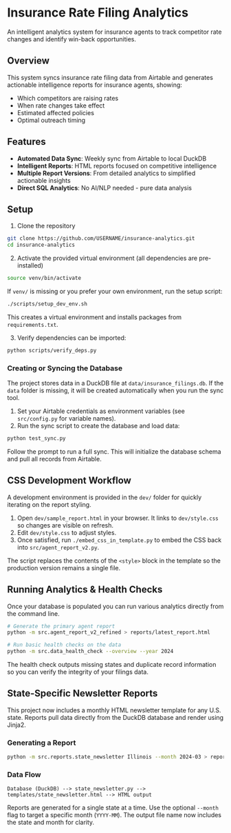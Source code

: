 # Insurance Rate Filing Analytics

An intelligent analytics system for insurance agents to track competitor rate changes and identify win-back opportunities.

## Overview

This system syncs insurance rate filing data from Airtable and generates actionable intelligence reports for insurance agents, showing:
- Which competitors are raising rates
- When rate changes take effect  
- Estimated affected policies
- Optimal outreach timing

## Features

- **Automated Data Sync**: Weekly sync from Airtable to local DuckDB
- **Intelligent Reports**: HTML reports focused on competitive intelligence
- **Multiple Report Versions**: From detailed analytics to simplified actionable insights
- **Direct SQL Analytics**: No AI/NLP needed - pure data analysis

## Setup

1. Clone the repository
```bash
git clone https://github.com/USERNAME/insurance-analytics.git
cd insurance-analytics
```

2. Activate the provided virtual environment (all dependencies are pre-installed)
```bash
source venv/bin/activate
```
If `venv/` is missing or you prefer your own environment, run the setup script:
```bash
./scripts/setup_dev_env.sh
```
This creates a virtual environment and installs packages from `requirements.txt`.

3. Verify dependencies can be imported:
```bash
python scripts/verify_deps.py
```

### Creating or Syncing the Database

The project stores data in a DuckDB file at `data/insurance_filings.db`. If the
`data` folder is missing, it will be created automatically when you run the sync
tool.

1. Set your Airtable credentials as environment variables (see
   `src/config.py` for variable names).
2. Run the sync script to create the database and load data:
```bash
python test_sync.py
```
Follow the prompt to run a full sync. This will initialize the database schema
and pull all records from Airtable.

## CSS Development Workflow

A development environment is provided in the `dev/` folder for quickly iterating on the report styling.

1. Open `dev/sample_report.html` in your browser. It links to `dev/style.css` so changes are visible on refresh.
2. Edit `dev/style.css` to adjust styles.
3. Once satisfied, run `./embed_css_in_template.py` to embed the CSS back into `src/agent_report_v2.py`.

The script replaces the contents of the `<style>` block in the template so the production version remains a single file.

## Running Analytics & Health Checks

Once your database is populated you can run various analytics directly from the
command line.

```bash
# Generate the primary agent report
python -m src.agent_report_v2_refined > reports/latest_report.html

# Run basic health checks on the data
python -m src.data_health_check --overview --year 2024
```

The health check outputs missing states and duplicate record information so you
can verify the integrity of your filings data.

## State-Specific Newsletter Reports

This project now includes a monthly HTML newsletter template for any U.S. state. Reports pull data directly from the DuckDB database and render using Jinja2.

### Generating a Report

```bash
python -m src.reports.state_newsletter Illinois --month 2024-03 > reports/illinois_march_2024.html
```

### Data Flow

```
Database (DuckDB) --> state_newsletter.py --> templates/state_newsletter.html --> HTML output
```

Reports are generated for a single state at a time. Use the optional `--month` flag to target a specific month (`YYYY-MM`). The output file name now includes the state and month for clarity.
